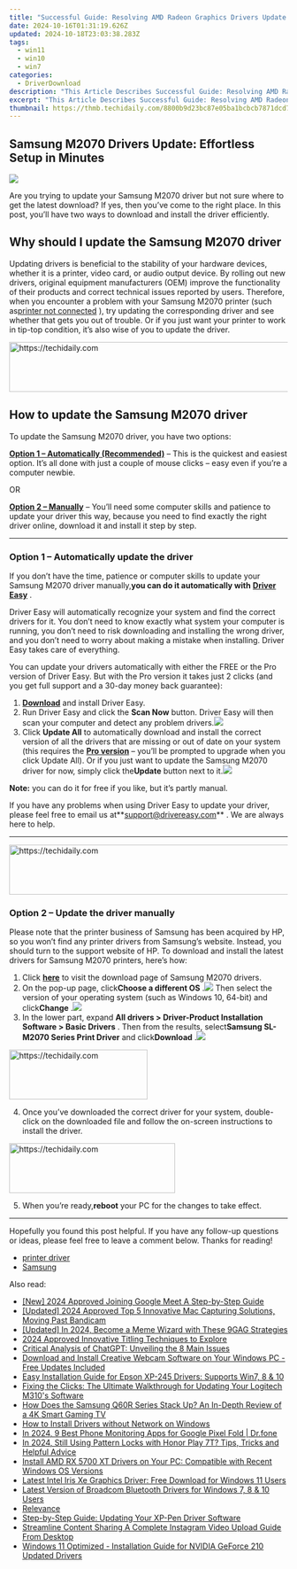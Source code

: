 ```yaml
---
title: "Successful Guide: Resolving AMD Radeon Graphics Drivers Update Issues"
date: 2024-10-16T01:31:19.626Z
updated: 2024-10-18T23:03:38.283Z
tags:
  - win11
  - win10
  - win7
categories:
  - DriverDownload
description: "This Article Describes Successful Guide: Resolving AMD Radeon Graphics Drivers Update Issues"
excerpt: "This Article Describes Successful Guide: Resolving AMD Radeon Graphics Drivers Update Issues"
thumbnail: https://thmb.techidaily.com/8800b9d23bc87e05ba1bcbcb7871dcd72ced90a72c9734029cc19974bbea9ac3.jpg
---
```


## Samsung M2070 Drivers Update: Effortless Setup in Minutes

![](https://images.drivereasy.com/wp-content/uploads/2019/09/image-231.png)

 Are you trying to update your Samsung M2070 driver but not sure where to get the latest download? If yes, then you’ve come to the right place. In this post, you’ll have two ways to download and install the driver efficiently.

## Why should I update the Samsung M2070 driver

 Updating drivers is beneficial to the stability of your hardware devices, whether it is a printer, video card, or audio output device. By rolling out new drivers, original equipment manufacturers (OEM) improve the functionality of their products and correct technical issues reported by users. Therefore, when you encounter a problem with your Samsung M2070 printer (such as[printer not connected](https://tools.techidaily.com/drivereasy/download/) ), try updating the corresponding driver and see whether that gets you out of trouble. Or if you just want your printer to work in tip-top condition, it’s also wise of you to update the driver.

<!-- affiliate ads begin -->
<a href="https://aligracehair.sjv.io/c/5597632/2047351/19272" target="_top" id="2047351">
  <img src="//a.impactradius-go.com/display-ad/19272-2047351" border="0" alt="https://techidaily.com" width="728" height="90"/>
</a>
<img height="0" width="0" src="https://aligracehair.sjv.io/i/5597632/2047351/19272" style="position:absolute;visibility:hidden;" border="0" />
<!-- affiliate ads end -->

## How to update the Samsung M2070 driver

To update the Samsung M2070 driver, you have two options:

**[Option 1 – Automatically (Recommended)](https://www.drivereasy.com/knowledge/update-samsung-m2070-driver-quickly-easily/#option1)**  – This is the quickest and easiest option. It’s all done with just a couple of mouse clicks – easy even if you’re a computer newbie.

OR

**[Option 2 – Manually](https://tools.techidaily.com/drivereasy/download/)**  – You’ll need some computer skills and patience to update your driver this way, because you need to find exactly the right driver online, download it and install it step by step.

---

### Option 1 – Automatically update the driver

 If you don’t have the time, patience or computer skills to update your Samsung M2070 driver manually,**you can do it automatically with** **[Driver Easy](https://tools.techidaily.com/drivereasy/download/)**  .

 Driver Easy will automatically recognize your system and find the correct drivers for it. You don’t need to know exactly what system your computer is running, you don’t need to risk downloading and installing the wrong driver, and you don’t need to worry about making a mistake when installing. Driver Easy takes care of everything.

 You can update your drivers automatically with either the FREE or the Pro version of Driver Easy. But with the Pro version it takes just 2 clicks (and you get full support and a 30-day money back guarantee):

1. **[Download](https://tools.techidaily.com/drivereasy/download/)**  and install Driver Easy.
2. Run Driver Easy and click the **Scan Now** button. Driver Easy will then scan your computer and detect any problem drivers.![](https://images.drivereasy.com/wp-content/uploads/2019/08/2019-08-19_18-00-07-1.jpg)
3. Click **Update All** to automatically download and install the correct version of all the drivers that are missing or out of date on your system (this requires the **[Pro version](https://tools.techidaily.com/drivereasy/download/)**  – you’ll be prompted to upgrade when you click Update All). Or if you just want to update the Samsung M2070 driver for now, simply click the**Update**  button next to it.![](https://images.drivereasy.com/wp-content/uploads/2019/09/2019-09-05_11-39-34.jpg)

**Note:** you can do it for free if you like, but it’s partly manual.

 If you have any problems when using Driver Easy to update your driver, please feel free to email us at**<support@drivereasy.com>** . We are always here to help.

---

<!-- affiliate ads begin -->
<a href="https://aidotcom.pxf.io/c/5597632/2134499/19576" target="_top" id="2134499">
  <img src="//a.impactradius-go.com/display-ad/19576-2134499" border="0" alt="https://techidaily.com" width="600" height="90"/>
</a>
<img height="0" width="0" src="https://aidotcom.pxf.io/i/5597632/2134499/19576" style="position:absolute;visibility:hidden;" border="0" />
<!-- affiliate ads end -->

### Option 2 – Update the driver manually

 Please note that the printer business of Samsung has been acquired by HP, so you won’t find any printer drivers from Samsung’s website. Instead, you should turn to the support website of HP. To download and install the latest drivers for Samsung M2070 printers, here’s how:

1. Click **[here](https://support.hp.com/us-en/drivers/selfservice/samsung-xpress-sl-m2070-laser-multifunction-printer-series/16450377)**  to visit the download page of Samsung M2070 drivers.
2. On the pop-up page, click**Choose a different OS** .![](https://images.drivereasy.com/wp-content/uploads/2019/09/2019-09-06_18-41-26.jpg) Then select the version of your operating system (such as Windows 10, 64-bit) and click**Change** .![](https://images.drivereasy.com/wp-content/uploads/2019/09/2019-09-06_18-46-05.jpg)
3. In the lower part, expand **All drivers > Driver-Product Installation Software > Basic Drivers** . Then from the results, select**Samsung SL-M2070 Series Print Driver** and click**Download** .![](https://images.drivereasy.com/wp-content/uploads/2019/09/2019-09-06_18-52-11.jpg)

<!-- affiliate ads begin -->
<a href="https://aligracehair.sjv.io/c/5597632/2135354/19272" target="_top" id="2135354">
  <img src="//a.impactradius-go.com/display-ad/19272-2135354" border="0" alt="https://techidaily.com" width="250" height="90"/>
</a>
<img height="0" width="0" src="https://aligracehair.sjv.io/i/5597632/2135354/19272" style="position:absolute;visibility:hidden;" border="0" />
<!-- affiliate ads end -->

4. Once you’ve downloaded the correct driver for your system, double-click on the downloaded file and follow the on-screen instructions to install the driver.

<!-- affiliate ads begin -->
<a href="https://aligracehair.sjv.io/c/5597632/2012429/19272" target="_top" id="2012429">
  <img src="//a.impactradius-go.com/display-ad/19272-2012429" border="0" alt="https://techidaily.com" width="300" height="90"/>
</a>
<img height="0" width="0" src="https://aligracehair.sjv.io/i/5597632/2012429/19272" style="position:absolute;visibility:hidden;" border="0" />
<!-- affiliate ads end -->

5. When you’re ready,**reboot** your PC for the changes to take effect.

---

 Hopefully you found this post helpful. If you have any follow-up questions or ideas, please feel free to leave a comment below. Thanks for reading!

* [printer driver](https://tools.techidaily.com/drivereasy/download/)
* [Samsung](https://tools.techidaily.com/drivereasy/download/)

<ins class="adsbygoogle"
     style="display:block"
     data-ad-format="autorelaxed"
     data-ad-client="ca-pub-7571918770474297"
     data-ad-slot="1223367746"></ins>

<ins class="adsbygoogle"
     style="display:block"
     data-ad-client="ca-pub-7571918770474297"
     data-ad-slot="8358498916"
     data-ad-format="auto"
     data-full-width-responsive="true"></ins>

<span class="atpl-alsoreadstyle">Also read:</span>
<div><ul>
<li><a href="https://remote-screen-capture.techidaily.com/new-2024-approved-joining-google-meet-a-step-by-step-guide/"><u>[New] 2024 Approved Joining Google Meet A Step-by-Step Guide</u></a></li>
<li><a href="https://screen-recording.techidaily.com/updated-2024-approved-top-5-innovative-mac-capturing-solutions-moving-past-bandicam/"><u>[Updated] 2024 Approved Top 5 Innovative Mac Capturing Solutions, Moving Past Bandicam</u></a></li>
<li><a href="https://fox-info.techidaily.com/updated-in-2024-become-a-meme-wizard-with-these-9gag-strategies/"><u>[Updated] In 2024, Become a Meme Wizard with These 9GAG Strategies</u></a></li>
<li><a href="https://article-tips.techidaily.com/2024-approved-innovative-titling-techniques-to-explore/"><u>2024 Approved Innovative Titling Techniques to Explore</u></a></li>
<li><a href="https://tech-hub.techidaily.com/critical-analysis-of-chatgpt-unveiling-the-8-main-issues/"><u>Critical Analysis of ChatGPT: Unveiling the 8 Main Issues</u></a></li>
<li><a href="https://driver-download.techidaily.com/download-and-install-creative-webcam-software-on-your-windows-pc-free-updates-included/"><u>Download and Install Creative Webcam Software on Your Windows PC - Free Updates Included</u></a></li>
<li><a href="https://driver-download.techidaily.com/easy-installation-guide-for-epson-xp-245-drivers-supports-win7-8-and-10/"><u>Easy Installation Guide for Epson XP-245 Drivers: Supports Win7, 8 & 10</u></a></li>
<li><a href="https://driver-download.techidaily.com/fixing-the-clicks-the-ultimate-walkthrough-for-updating-your-logitech-m310s-software/"><u>Fixing the Clicks: The Ultimate Walkthrough for Updating Your Logitech M310's Software</u></a></li>
<li><a href="https://buynow-reviews.techidaily.com/how-does-the-samsung-q60r-series-stack-up-an-in-depth-review-of-a-4k-smart-gaming-tv/"><u>How Does the Samsung Q60R Series Stack Up? An In-Depth Review of a 4K Smart Gaming TV</u></a></li>
<li><a href="https://driver-download.techidaily.com/how-to-install-drivers-without-network-on-windows/"><u>How to Install Drivers without Network on Windows</u></a></li>
<li><a href="https://android-location-track.techidaily.com/in-2024-9-best-phone-monitoring-apps-for-google-pixel-fold-drfone-by-drfone-virtual-android/"><u>In 2024, 9 Best Phone Monitoring Apps for Google Pixel Fold | Dr.fone</u></a></li>
<li><a href="https://unlock-android.techidaily.com/in-2024-still-using-pattern-locks-with-honor-play-7t-tips-tricks-and-helpful-advice-by-drfone-android/"><u>In 2024, Still Using Pattern Locks with Honor Play 7T? Tips, Tricks and Helpful Advice</u></a></li>
<li><a href="https://driver-download.techidaily.com/install-amd-rx-5700-xt-drivers-on-your-pc-compatible-with-recent-windows-os-versions/"><u>Install AMD RX 5700 XT Drivers on Your PC: Compatible with Recent Windows OS Versions</u></a></li>
<li><a href="https://driver-download.techidaily.com/latest-intel-iris-xe-graphics-driver-free-download-for-windows-11-users/"><u>Latest Intel Iris Xe Graphics Driver: Free Download for Windows 11 Users</u></a></li>
<li><a href="https://driver-download.techidaily.com/latest-version-of-broadcom-bluetooth-drivers-for-windows-7-8-and-10-users/"><u>Latest Version of Broadcom Bluetooth Drivers for Windows 7, 8 & 10 Users</u></a></li>
<li><a href="https://win-excellent.techidaily.com/relevance/"><u>Relevance</u></a></li>
<li><a href="https://driver-download.techidaily.com/step-by-step-guide-updating-your-xp-pen-driver-software/"><u>Step-by-Step Guide: Updating Your XP-Pen Driver Software</u></a></li>
<li><a href="https://instagram-clips.techidaily.com/streamline-content-sharing-a-complete-instagram-video-upload-guide-from-desktop/"><u>Streamline Content Sharing A Complete Instagram Video Upload Guide From Desktop</u></a></li>
<li><a href="https://driver-download.techidaily.com/windows-11-optimized-installation-guide-for-nvidia-geforce-210-updated-drivers/"><u>Windows 11 Optimized - Installation Guide for NVIDIA GeForce 210 Updated Drivers</u></a></li>
</ul></div>


